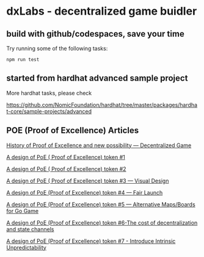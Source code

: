 # dxLabs - decentralized game buidler

## build with github/codespaces, save your time

Try running some of the following tasks:

```shell
npm run test
```

## started from hardhat advanced sample project

More hardhat tasks, please check 

https://github.com/NomicFoundation/hardhat/tree/master/packages/hardhat-core/sample-projects/advanced

## POE (Proof of Excellence) Articles

[History of Proof of Excellence and new possibility — Decentralized Game](https://medium.com/@RagnarDoge/history-of-proof-of-excellence-and-new-possibility-decentralized-game-a7bb75652fc6)

[A design of PoE ( Proof of Excellence) token #1](https://medium.com/@RagnarDoge/a-design-of-poe-proof-of-excellence-token-1-fc18fd3413da)

[A design of PoE ( Proof of Excellence) token #2](https://medium.com/@RagnarDoge/a-design-of-poe-proof-of-excellence-token-2-23959f3a9dcf)

[A design of PoE ( Proof of Excellence) token #3 — Visual Design](https://medium.com/@RagnarDoge/a-design-of-poe-proof-of-excellence-token-3-visual-design-c88fd2b642ce)

[A design of PoE (Proof of Excellence) token #4 — Fair Launch](https://medium.com/@RagnarDoge/a-design-of-poe-proof-of-excellence-token-4-fair-launch-3ded68e0b8c4)

[A design of PoE (Proof of Excellence) token #5 — Alternative Maps/Boards for Go Game](https://medium.com/@RagnarDoge/a-design-of-poe-proof-of-excellence-token-5-alternative-maps-boards-for-go-game-65d591adb546)

[A design of PoE (Proof of Excellence) token #6-The cost of decentralization and state channels](https://medium.com/@RagnarDoge/a-design-of-poe-proof-of-excellence-token-6-the-cost-of-decentralization-and-state-channels-d6aec8e2ad48)

[A design of PoE (Proof of Excellence) token #7 - Introduce Intrinsic Unpredictability](https://medium.com/@RagnarDoge/a-design-of-poe-proof-of-excellence-token-7-introduce-true-unpredictability-fbbd6d5a14a5)


